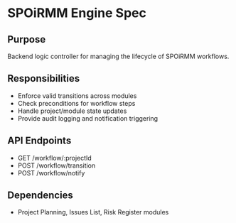 # SPOiRMM Engine Spec

## Purpose
Backend logic controller for managing the lifecycle of SPOiRMM workflows.

## Responsibilities
- Enforce valid transitions across modules
- Check preconditions for workflow steps
- Handle project/module state updates
- Provide audit logging and notification triggering

## API Endpoints
- GET /workflow/:projectId
- POST /workflow/transition
- POST /workflow/notify

## Dependencies
- Project Planning, Issues List, Risk Register modules